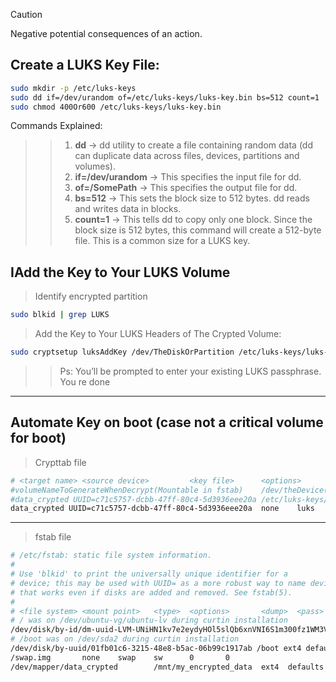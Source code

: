
> [!CAUTION]
> Negative potential consequences of an action.


##  Create a LUKS Key File:
```bash
sudo mkdir -p /etc/luks-keys
sudo dd if=/dev/urandom of=/etc/luks-keys/luks-key.bin bs=512 count=1
sudo chmod 400Or600 /etc/luks-keys/luks-key.bin
```
Commands Explained:
>> 1. **dd** -> dd utility to create a file containing random data (dd can duplicate data across files, devices, partitions and volumes).
>> 2. **if=/dev/urandom** -> This specifies the input file for dd.
>> 3. **of=/SomePath** -> This specifies the output file for dd.
>> 4. **bs=512** -> This sets the block size to 512 bytes.  dd reads and writes data in blocks.
>> 5. **count=1** -> This tells dd to copy only one block.  Since the block size is 512 bytes, this command will create a 512-byte file.  This is a common size for a LUKS key.

##  IAdd the Key to Your LUKS Volume
> Identify encrypted partition 
```bash
sudo blkid | grep LUKS
```
> Add the Key to Your LUKS Headers of The Crypted Volume:
```bash
sudo cryptsetup luksAddKey /dev/TheDiskOrPartition /etc/luks-keys/luks-key.bin
```
>>Ps:  You’ll be prompted to enter your existing LUKS passphrase.
>> You re done


---
##  Automate Key on boot (case not a critical volume for boot)
> Crypttab file
``` bash
# <target name> <source device>         <key file>      <options>
#volumeNameToGenerateWhenDecrypt(Mountable in fstab)    /dev/theDevice(or UUID=...)  /pathToKey  luks
#data_crypted UUID=c71c5757-dcbb-47ff-80c4-5d3936eee20a /etc/luks-keys/luks-key.bin     luks
data_crypted UUID=c71c5757-dcbb-47ff-80c4-5d3936eee20a  none    luks
```
---
> fstab file
```bash
# /etc/fstab: static file system information.
#
# Use 'blkid' to print the universally unique identifier for a
# device; this may be used with UUID= as a more robust way to name devices
# that works even if disks are added and removed. See fstab(5).
#
# <file system> <mount point>   <type>  <options>       <dump>  <pass>
# / was on /dev/ubuntu-vg/ubuntu-lv during curtin installation
/dev/disk/by-id/dm-uuid-LVM-UNiHN1kv7e2eydyHOl5slQb6xnVNI6S1m300fz1WM3V9KMWmuPcdFRQDUXHcoeFt / ext4 defaults 0 1
# /boot was on /dev/sda2 during curtin installation
/dev/disk/by-uuid/01fb01c6-3215-48e8-b5ac-06b99c1917ab /boot ext4 defaults 0 1
/swap.img       none    swap    sw      0       0
/dev/mapper/data_crypted        /mnt/my_encrypted_data  ext4  defaults 0 2

```

